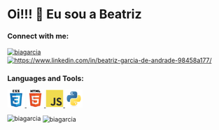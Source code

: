 <h1 align="left">Oi!!! 👋 Eu sou a Beatriz</h1>
<h3 align="left">Connect with me:</h3>
<p align="left">
<a href="https://codepen.io/biagarcia" target="blank"><img align="center" src="https://cdn.jsdelivr.net/npm/simple-icons@3.0.1/icons/codepen.svg" alt="biagarcia" height="30" width="40" /></a>
<a href="https://linkedin.com/in/https://www.linkedin.com/in/beatriz-garcia-de-andrade-98458a177/" target="blank"><img align="center" src="https://cdn.jsdelivr.net/npm/simple-icons@3.0.1/icons/linkedin.svg" alt="https://www.linkedin.com/in/beatriz-garcia-de-andrade-98458a177/" height="30" width="40" /></a>
</p>

<h3 align="left">Languages and Tools:</h3>
<p align="left"> <a href="https://www.w3schools.com/css/" target="_blank"> <img src="https://raw.githubusercontent.com/devicons/devicon/master/icons/css3/css3-original-wordmark.svg" alt="css3" width="40" height="40"/> </a> <a href="https://www.w3.org/html/" target="_blank"> <img src="https://raw.githubusercontent.com/devicons/devicon/master/icons/html5/html5-original-wordmark.svg" alt="html5" width="40" height="40"/> </a> <a href="https://developer.mozilla.org/en-US/docs/Web/JavaScript" target="_blank"> <img src="https://raw.githubusercontent.com/devicons/devicon/master/icons/javascript/javascript-original.svg" alt="javascript" width="40" height="40"/> </a> <a href="https://www.python.org" target="_blank"> <img src="https://raw.githubusercontent.com/devicons/devicon/master/icons/python/python-original.svg" alt="python" width="40" height="40"/> </a> </p>

<p><img align="left" src="https://github-readme-stats.vercel.app/api/top-langs?username=biagarcia&show_icons=true&locale=en&layout=compact" alt="biagarcia" /></p>

<p>&nbsp;<img align="center" src="https://github-readme-stats.vercel.app/api?username=biagarcia&show_icons=true&locale=en" alt="biagarcia" /></p>
